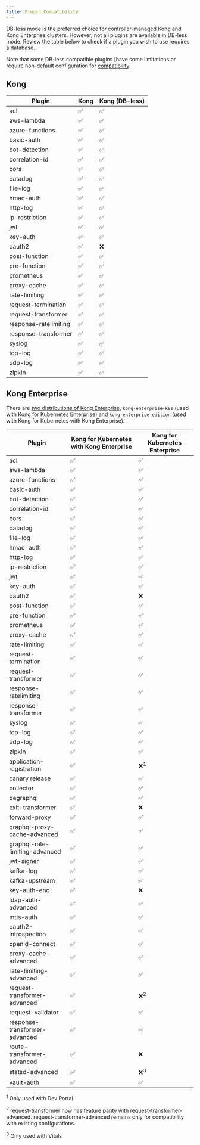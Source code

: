 ```yaml
---
title: Plugin Compatibility
---
```


DB-less mode is the preferred choice for controller-managed Kong and Kong
Enterprise clusters. However, not all plugins are available in DB-less mode.
Review the table below to check if a plugin you wish to use requires a
database.

Note that some DB-less compatible plugins [have some limitations or require
non-default configuration for
[compatibility](/../../db-less-and-declarative-config/#plugin-compatibility).

## Kong

|  Plugin                 |  Kong                |  Kong (DB-less)      |
|-------------------------|----------------------|----------------------|
|  acl                    |  :white_check_mark:  |  :white_check_mark:  |
|  aws-lambda             |  :white_check_mark:  |  :white_check_mark:  |
|  azure-functions        |  :white_check_mark:  |  :white_check_mark:  |
|  basic-auth             |  :white_check_mark:  |  :white_check_mark:  |
|  bot-detection          |  :white_check_mark:  |  :white_check_mark:  |
|  correlation-id         |  :white_check_mark:  |  :white_check_mark:  |
|  cors                   |  :white_check_mark:  |  :white_check_mark:  |
|  datadog                |  :white_check_mark:  |  :white_check_mark:  |
|  file-log               |  :white_check_mark:  |  :white_check_mark:  |
|  hmac-auth              |  :white_check_mark:  |  :white_check_mark:  |
|  http-log               |  :white_check_mark:  |  :white_check_mark:  |
|  ip-restriction         |  :white_check_mark:  |  :white_check_mark:  |
|  jwt                    |  :white_check_mark:  |  :white_check_mark:  |
|  key-auth               |  :white_check_mark:  |  :white_check_mark:  |
|  oauth2                 |  :white_check_mark:  |  :x:                 |
|  post-function          |  :white_check_mark:  |  :white_check_mark:  |
|  pre-function           |  :white_check_mark:  |  :white_check_mark:  |
|  prometheus             |  :white_check_mark:  |  :white_check_mark:  |
|  proxy-cache            |  :white_check_mark:  |  :white_check_mark:  |
|  rate-limiting          |  :white_check_mark:  |  :white_check_mark:  |
|  request-termination    |  :white_check_mark:  |  :white_check_mark:  |
|  request-transformer    |  :white_check_mark:  |  :white_check_mark:  |
|  response-ratelimiting  |  :white_check_mark:  |  :white_check_mark:  |
|  response-transformer   |  :white_check_mark:  |  :white_check_mark:  |
|  syslog                 |  :white_check_mark:  |  :white_check_mark:  |
|  tcp-log                |  :white_check_mark:  |  :white_check_mark:  |
|  udp-log                |  :white_check_mark:  |  :white_check_mark:  |
|  zipkin                 |  :white_check_mark:  |  :white_check_mark:  |

## Kong Enterprise

There are [two distributions of Kong Enterprise](https://github.com/Kong/kubernetes-ingress-controller/tree/master/docs/deployment#overview),
`kong-enterprise-k8s` (used with Kong for Kubernetes Enterprise) and
`kong-enterprise-edition` (used with Kong for Kubernetes with Kong Enterprise).

|  Plugin                          |  Kong for Kubernetes with Kong Enterprise  |  Kong for Kubernetes Enterprise  |
|----------------------------------|--------------------------------------------|----------------------------------|
|  acl                             |  :white_check_mark:                        |  :white_check_mark:              |
|  aws-lambda                      |  :white_check_mark:                        |  :white_check_mark:              |
|  azure-functions                 |  :white_check_mark:                        |  :white_check_mark:              |
|  basic-auth                      |  :white_check_mark:                        |  :white_check_mark:              |
|  bot-detection                   |  :white_check_mark:                        |  :white_check_mark:              |
|  correlation-id                  |  :white_check_mark:                        |  :white_check_mark:              |
|  cors                            |  :white_check_mark:                        |  :white_check_mark:              |
|  datadog                         |  :white_check_mark:                        |  :white_check_mark:              |
|  file-log                        |  :white_check_mark:                        |  :white_check_mark:              |
|  hmac-auth                       |  :white_check_mark:                        |  :white_check_mark:              |
|  http-log                        |  :white_check_mark:                        |  :white_check_mark:              |
|  ip-restriction                  |  :white_check_mark:                        |  :white_check_mark:              |
|  jwt                             |  :white_check_mark:                        |  :white_check_mark:              |
|  key-auth                        |  :white_check_mark:                        |  :white_check_mark:              |
|  oauth2                          |  :white_check_mark:                        |  :x:                             |
|  post-function                   |  :white_check_mark:                        |  :white_check_mark:              |
|  pre-function                    |  :white_check_mark:                        |  :white_check_mark:              |
|  prometheus                      |  :white_check_mark:                        |  :white_check_mark:              |
|  proxy-cache                     |  :white_check_mark:                        |  :white_check_mark:              |
|  rate-limiting                   |  :white_check_mark:                        |  :white_check_mark:              |
|  request-termination             |  :white_check_mark:                        |  :white_check_mark:              |
|  request-transformer             |  :white_check_mark:                        |  :white_check_mark:              |
|  response-ratelimiting           |  :white_check_mark:                        |  :white_check_mark:              |
|  response-transformer            |  :white_check_mark:                        |  :white_check_mark:              |
|  syslog                          |  :white_check_mark:                        |  :white_check_mark:              |
|  tcp-log                         |  :white_check_mark:                        |  :white_check_mark:              |
|  udp-log                         |  :white_check_mark:                        |  :white_check_mark:              |
|  zipkin                          |  :white_check_mark:                        |  :white_check_mark:              |
|  application-registration        |  :white_check_mark:                        |  :x:<sup>1</sup>                 |
|  canary release                  |  :white_check_mark:                        |  :white_check_mark:              |
|  collector                       |  :white_check_mark:                        |  :white_check_mark:              |
|  degraphql                       |  :white_check_mark:                        |  :white_check_mark:              |
|  exit-transformer                |  :white_check_mark:                        |  :x:                             |
|  forward-proxy                   |  :white_check_mark:                        |  :white_check_mark:              |
|  graphql-proxy-cache-advanced    |  :white_check_mark:                        |  :white_check_mark:              |
|  graphql-rate-limiting-advanced  |  :white_check_mark:                        |  :white_check_mark:              |
|  jwt-signer                      |  :white_check_mark:                        |  :white_check_mark:              |
|  kafka-log                       |  :white_check_mark:                        |  :white_check_mark:              |
|  kafka-upstream                  |  :white_check_mark:                        |  :white_check_mark:              |
|  key-auth-enc                    |  :white_check_mark:                        |  :x:                             |
|  ldap-auth-advanced              |  :white_check_mark:                        |  :white_check_mark:              |
|  mtls-auth                       |  :white_check_mark:                        |  :white_check_mark:              |
|  oauth2-introspection            |  :white_check_mark:                        |  :white_check_mark:              |
|  openid-connect                  |  :white_check_mark:                        |  :white_check_mark:              |
|  proxy-cache-advanced            |  :white_check_mark:                        |  :white_check_mark:              |
|  rate-limiting-advanced          |  :white_check_mark:                        |  :white_check_mark:              |
|  request-transformer-advanced    |  :white_check_mark:                        |  :x:<sup>2</sup>                 |
|  request-validator               |  :white_check_mark:                        |  :white_check_mark:              |
|  response-transformer-advanced   |  :white_check_mark:                        |  :white_check_mark:              |
|  route-transformer-advanced      |  :white_check_mark:                        |  :x:                             |
|  statsd-advanced                 |  :white_check_mark:                        |  :x:<sup>3</sup>                 |
|  vault-auth                      |  :white_check_mark:                        |  :white_check_mark:              |

<sup>1</sup> Only used with Dev Portal

<sup>2</sup> request-transformer now has feature parity with
  request-transformer-advanced. request-transformer-advanced remains only for
  compatibility with existing configurations.

<sup>3</sup> Only used with Vitals
